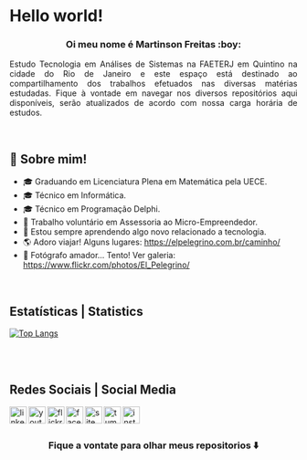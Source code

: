 <p align="center">

<h1>Hello world!</h1>

<h3 align="center"> Oi meu nome é Martinson Freitas :boy:</h3>

</p>

<p align="justify">Estudo Tecnologia em Análises de Sistemas na FAETERJ em Quintino na cidade do Rio de Janeiro e este espaço está destinado ao compartilhamento dos trabalhos efetuados nas diversas matérias estudadas. Fique à vontade em navegar nos diversos repositórios aqui disponíveis, serão atualizados de acordo com nossa carga horária de estudos.</p>
<br>


## 💬 Sobre mim!

- 🎓 Graduando em Licenciatura Plena em Matemática pela UECE.
- 🎓 Técnico em Informática.
- 🎓 Técnico em Programação Delphi.
- 💼 Trabalho voluntário em Assessoria ao Micro-Empreendedor.
- 🚀 Estou sempre aprendendo algo novo relacionado a tecnologia.
- 🌎 Adoro viajar! Alguns lugares: https://elpelegrino.com.br/caminho/
- 📸 Fotógrafo amador... Tento! Ver galeria: https://www.flickr.com/photos/El_Pelegrino/

<br>


## Estatísticas | Statistics

[![Top Langs](https://github-readme-stats.vercel.app/api/top-langs/?username=MartinsonFreitas&langs_count=30)](https://github.com/MartinsonFreitas/github-readme-stats)

<br>
<br>

## Redes Sociais | Social Media

[<img align="left" alt="linkedin" width="30px" src="https://elpelegrino.com.br/icons/social-midias/linkedin.png">][linkedin]

[<img align="left" alt="youtube" width="30px" src="https://elpelegrino.com.br/icons/social-midias/youtube.png">][youtube]

[<img align="left" alt="flickr" width="30px" src="https://elpelegrino.com.br/icons/social-midias/flickr.png">][flickr]

[<img align="left" alt="facebook" width="30px" src="https://elpelegrino.com.br/icons/social-midias/facebook.png">][facebook]

[<img align="left" alt="site" width="30px" src="https://elpelegrino.com.br/icons/social-midias/www.png">][site]

[<img align="left" alt="tumblr" width="30px" src="https://elpelegrino.com.br/icons/social-midias/tumblr.png">][tumblr]

[<img align="left" alt="instagram" width="30px" src="https://elpelegrino.com.br/icons/social-midias/instagram.png">][instagram]

<!-- Sites -->

[linkedin]: https://www.linkedin.com/in/martinson-freitas-340073263/
[youtube]: https://www.youtube.com/user/ElPelegrinoComBr/
[flickr]: https://www.flickr.com/photos/El_Pelegrino/
[facebook]: https://www.facebook.com/ElPelegrino.br/
[site]: https://elpelegrino.com.br/
[tumblr]: https://elpelegrino.tumblr.com/
[instagram]: https://www.instagram.com/elpelegrino/

<br>
<br>

### <div align="center"> Fique a vontate para olhar meus repositorios ⬇️ </div>

<!--
**MartinsonFreitas/MartinsonFreitas** is a ✨ _special_ ✨ repository because its `README.md` (this file) appears on your GitHub profile.

Here are some ideas to get you started:

- 🔭 I’m currently working on ...
- 🌱 I’m currently learning ...
- 👯 I’m looking to collaborate on ...
- 🤔 I’m looking for help with ...
- 💬 Ask me about ...
- 📫 How to reach me: ...
- 😄 Pronouns: ...
- ⚡ Fun fact: ...
-->
